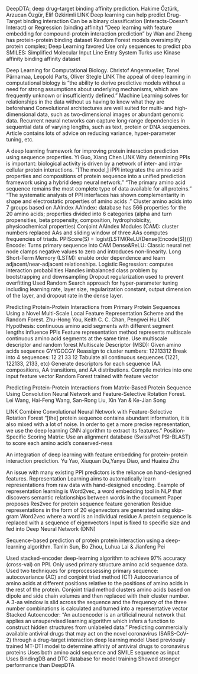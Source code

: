 DeepDTA: deep drug–target binding affinity prediction.
Hakime Öztürk, Arzucan Özgür, Elif Ozkirimli LINK
Deep learning can help predict Drug-Target binding interaction
Can be a binary classification (Interacts-Doesn’t Interact) or Regression (binding affinity)
“Deep learning with feature embedding for compound-protein interaction prediction” by Wan and Zheng has protein-protein binding dataset
Random Forest models oversimplify protein complex; Deep Learning favored
Use only sequences to predict pba
SMILES: Simplified Molecular Input Line Entry System
Turks use Kinase affinity binding affinity dataset	

Deep Learning for Computational Biology. 
Christof Angermueller, Tanel Pärnamaa, Leopold Parts, Oliver Stegle
LINK
The appeal of deep learning in computational biology is “the ability to derive predictive models without a need for strong assumptions about underlying mechanisms, which are frequently unknown or insufficiently defined.”
Machine Learning solves for relationships in the data without us having to know what they are beforehand
Convolutional architectures are well suited for multi‐ and high‐dimensional data, such as two‐dimensional images or abundant genomic data. 
Recurrent neural networks can capture long‐range dependencies in sequential data of varying lengths, such as text, protein or DNA sequences.
Article contains lots of advice on reducing variance, hyper-parameter tuning, etc.

A deep learning framework for improving protein interaction prediction using sequence properties.
Yi Guo,  Xiang Chen LINK
Why determining PPIs is important: biological activity is driven by a network of inter- and intra-cellular protein interactions.
“[The model,] iPPI integrates the amino acid properties and compositions of protein sequence into a unified prediction framework using a hybrid deep neural network.”
“The primary amino acid sequence remains the most complete type of data available for all proteins.”
“The systematic analysis of PPI interfaces has shown complementarity in shape and electrostatic properties of amino acids .”
Cluster amino acids into 7 groups based on AAIndex
AAIndex: database has 566 properties for the 20 amino acids; properties divided into 6 categories (alpha and turn propensities, beta propensity, composition, hydrophobicity, physicochemical properties)
Conjoint AAIndex Modules (CAM): cluster numbers replaced AAs and sliding window of three AAs computes frequencies of triads.
PPIScore(S) = logist(LSTM(ReLU(Dense(Encode(S)))))
Encode: Turns primary sequence into CAM
Dense&ReLU: Classic neural net node clamps negative values to zero and introduces non-linearity.
Long Short-Term Memory (LSTM): enable order dependence and learn adjacent/near-adjacent relationships.
Logistic Regression: computes interaction probabilities
Handles imbalanced class problem by bootstrapping and downsampling
Dropout regularization used to prevent overfitting
Used Random Search approach for hyper-parameter tuning including learning rate, layer size, regularization constant, output dimension of the layer, and dropout rate in the dense layer.



Predicting Protein-Protein Interactions from Primary Protein Sequences Using a Novel Multi-Scale Local Feature Representation Scheme and the Random Forest.
Zhu-Hong You, Keith C. C. Chan, Pengwei Hu LINK
Hypothesis: continuous amino acid segments with different segment lengths influence PPIs
Feature representation method represents multiscale continuous amino acid segments at the same time.
Use multiscale descriptor and random forest
Multiscale Descriptor (MSD): Given amino acids sequence GYYGCCGY
Reassign to cluster numbers: 12213312
Break into 4 sequences: 12 21 33 12
Tabulate all continuous sequences (1221, 122133, 2133, etc)
Generate descriptors for each sequence (AA compositions, AA transitions, and AA distributions.
Compile metrics into one input feature vector
Random Forest trained with feature vector

Predicting Protein-Protein Interactions from Matrix-Based Protein Sequence Using Convolution Neural Network and Feature-Selective Rotation Forest. 
Lei Wang, Hai-Feng Wang, San-Rong Liu, Xin Yan & Ke-Jian Song 
 
LINK
Combine Convolutional Neural Network with Feature-Selective Rotation Forest
“[the] protein sequence contains abundant information, it is also mixed with a lot of noise. In order to get a more precise representation, we use the deep learning CNN algorithm to extract its features.”
Position-Specific Scoring Matrix: Use an alignment database (SwissProt PSI-BLAST) to score each amino acid’s conserved-ness

An integration of deep learning with feature embedding for protein-protein interaction prediction.
Yu Yao, Xiuquan Du,Yanyu Diao, and Huaixu Zhu

An issue with many existing PPI predictors is the reliance on hand-designed features.
Representation Learning aims to automatically learn representations from raw data with hand-designed encoding.
Example of representation learning is Word2vec, a word embedding tool in NLP that discovers semantic relationships between words in the document
Paper proposes Res2vec for protein sequence feature generation
Residue representations in the form of 20 eigenvectors are generated using skip-gram Word2vec where a word is an individual residue
A protein sequence is replaced with a sequence of eigenvectors
Input is fixed to specific size and fed into Deep Neural Network (DNN)

Sequence-based prediction of protein protein interaction using a deep-learning algorithm. 
Tanlin Sun, Bo Zhou, Luhua Lai & Jianfeng Pei

Used stacked-encoder deep-learning algorithm to achieve 97% accuracy (cross-val) on PPI.
Only used primary structure amino acid sequence data.
Used two techniques for preprocessessing primary sequence: autocovariance (AC) and conjoint triad method (CT)
Autocovariance of amino acids at different positions relative to the positions of amino acids in the rest of the protein.
Conjoint triad method clusters amino acids based on dipole and side chain volumes and then replaced with their cluster number. A 3-aa window is slid across the sequence and the frequency of the three number combinations is calculated and turned into a representative vector
Stacked Autoencoder: “An autoencoder is an artificial neural network that applies an unsupervised learning algorithm which infers a function to construct hidden structures from unlabeled data.”
Predicting commercially available antiviral drugs that may act on the novel coronavirus (SARS-CoV-2) through a drug-target interaction deep learning model
Used previously trained MT-DTI model to determine affinity of antiviral drugs to coronavirus proteins
Uses both amino acid sequence and SMILE sequence as input
Uses BindingDB and DTC database for model training
Showed stronger performance than DeepDTA